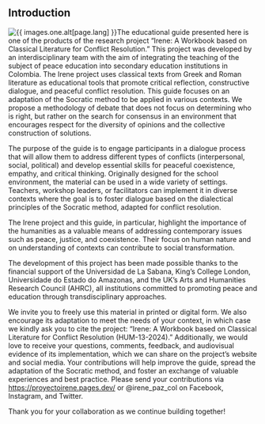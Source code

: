 ## Introduction

<p><img src="{{ images.one.src }}" alt="{{ images.one.alt[page.lang] }}" class="{{ images.one.classes | join: ' ' }}" id="{{ images.one.id }}">The educational guide presented here is one of the products of the research project “Irene: A Workbook based on Classical Literature for Conflict Resolution.” This project was developed by an interdisciplinary team with the aim of integrating the teaching of the subject of peace education into secondary education institutions in Colombia. The Irene project uses classical texts from Greek and Roman literature as educational tools that promote critical reflection, constructive dialogue, and peaceful conflict resolution. This guide focuses on an adaptation of the Socratic method to be applied in various contexts. We propose a methodology of debate that does not focus on determining who is right, but rather on the search for consensus in an environment that encourages respect for the diversity of opinions and the collective construction of solutions.</p>

The purpose of the guide is to engage participants in a dialogue process that will allow them to address different types of conflicts (interpersonal, social, political) and develop essential skills for peaceful coexistence, empathy, and critical thinking. Originally designed for the school environment, the material can be used in a wide variety of settings. Teachers, workshop leaders, or facilitators can implement it in diverse contexts where the goal is to foster dialogue based on the dialectical principles of the Socratic method, adapted for conflict resolution.

The Irene project and this guide, in particular, highlight the importance of the humanities as a valuable means of addressing contemporary issues such as peace, justice, and coexistence. Their focus on human nature and on understanding of contexts can contribute to social transformation.

The development of this project has been made possible thanks to the financial support of the Universidad de La Sabana, King’s College London, Universidade do Estado do Amazonas, and the UK’s Arts and Humanities Research Council (AHRC), all institutions committed to promoting peace and education through transdisciplinary approaches.

We invite you to freely use this material in printed or digital form. We also encourage its adaptation to meet the needs of your context, in which case we kindly ask you to cite the project: “Irene: A Workbook based on Classical Literature for Conflict Resolution (HUM-13-2024).” Additionally, we would love to receive your questions, comments, feedback, and audiovisual evidence of its implementation, which we can share on the project’s website and social media. Your contributions will help improve the guide, spread the adaptation of the Socratic method, and foster an exchange of valuable experiences and best practice. Please send your contributions via https://proyectoirene.pages.dev/ or @irene_paz_col on Facebook, Instagram, and Twitter.

Thank you for your collaboration as we continue building together!

